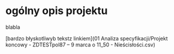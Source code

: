 # ogólny opis projektu

blabla 

[bardzo błyskotliwyb tekstz linkiem](01 Analiza specyfikacji/Projekt koncowy - ZDTESTpol87 – 9 marca o 11_50 - Nieścisłości.csv)
